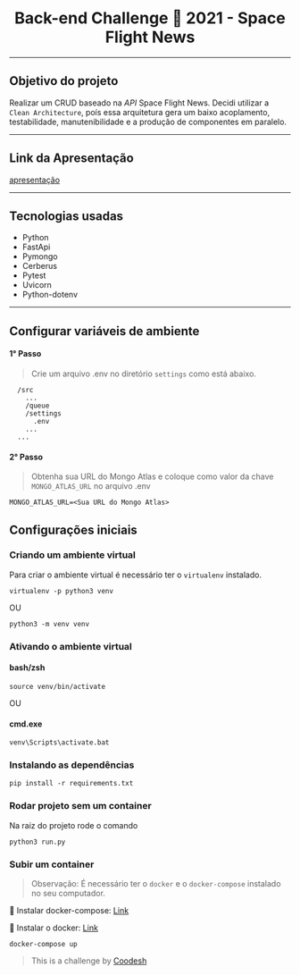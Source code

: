 <div align="center">
  <h1>Back-end Challenge 🏅 2021 - Space Flight News</h1>
</div>

----

## Objetivo do projeto

Realizar um CRUD baseado na *API* Space Flight News. Decidi utilizar a `Clean Architecture`, poís essa arquitetura gera um baixo acoplamento, testabilidade, manutenibilidade e a produção de componentes em paralelo.

---

## Link da Apresentação

[apresentação](https://www.loom.com/share/218745b95dae4ba5b09b7a0194c2eab9)

---

## Tecnologias usadas
 - Python
 - FastApi
 - Pymongo
 - Cerberus
 - Pytest
 - Uvicorn
 - Python-dotenv
 
---

## Configurar variáveis de ambiente

#### 1° Passo

> Crie um arquivo .env no diretório `settings` como está abaixo.

```
  /src
    ...
    /queue
    /settings
      .env
    ...
  ...
```
#### 2° Passo

> Obtenha sua URL do Mongo Atlas e coloque como valor da chave `MONGO_ATLAS_URL` no arquivo .env

```
MONGO_ATLAS_URL=<Sua URL do Mongo Atlas>
```

## Configurações iniciais

### Criando um ambiente virtual

Para criar o ambiente virtual é necessário ter o `virtualenv` instalado.


```
virtualenv -p python3 venv
```

OU

```
python3 -m venv venv
```

### Ativando o ambiente virtual

#### bash/zsh
```
source venv/bin/activate
```

OU

#### cmd.exe

```
venv\Scripts\activate.bat
```

### Instalando as dependências

```
pip install -r requirements.txt
```

### Rodar projeto sem um container

Na raiz do projeto rode o comando

```
python3 run.py
```

### Subir um container

> Observação: É necessário ter o `docker` e o `docker-compose` instalado no seu computador.

🔗 Instalar docker-compose: [Link](https://docs.docker.com/compose/install/)

🔗 Instalar o docker: [Link](https://docs.docker.com/get-docker/)


```
docker-compose up
```

> This is a challenge by [Coodesh](https://coodesh.com/)
